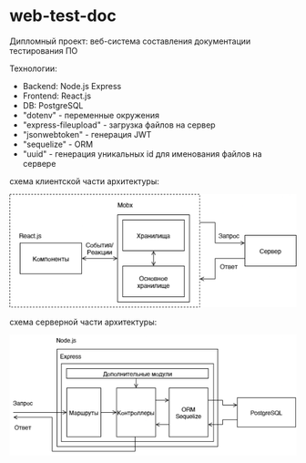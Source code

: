 # web-test-doc

Дипломный проект: веб-система составления документации тестирования ПО

Технологии:

- Backend: Node.js Express
- Frontend: React.js
- DB: PostgreSQL
- "dotenv" - переменные окружения
- "express-fileupload" - загрузка файлов на сервер
- "jsonwebtoken" - генерация JWT
- "sequelize" - ORM
- "uuid" - генерация уникальных id для именования файлов на сервере

схема клиентской части архитектуры:

![architecture_schema](/figure/ClientSideDiagramm.png "Схема архитектуры")

схема серверной части архитектуры:

![serverside_schema](/figure/ServerSideDiagramm.png "Схема серверной архитектуры")
